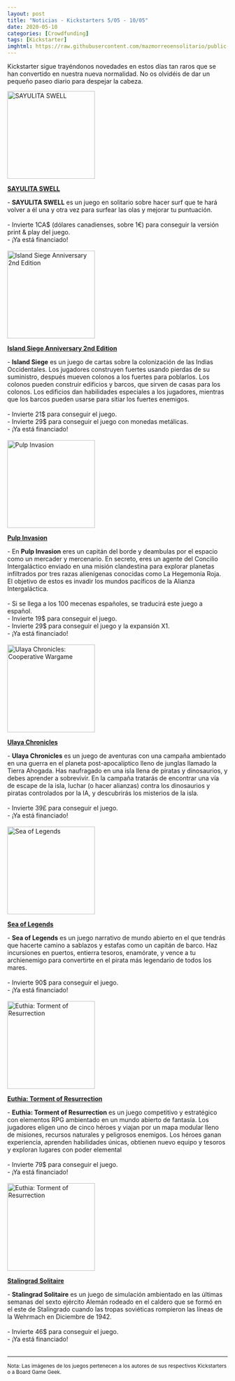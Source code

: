 ```yaml
---
layout: post
title: "Noticias - Kickstarters 5/05 - 10/05"
date: 2020-05-10
categories: [Crowdfunding]
tags: [Kickstarter]
imghtml: https://raw.githubusercontent.com/mazmorreoensolitario/public-images/master/crowdfunding/crowdfunding-20-0505-0510.jpg
---
```


Kickstarter sigue trayéndonos novedades en estos días tan raros que se han 
convertido en nuestra nueva normalidad. 
No os olvidéis de dar un pequeño paseo diario para despejar la cabeza. 

<div class="row">
    <div class="col-md-3">
        <img width="200" height="200"
            src="https://ksr-ugc.imgix.net/assets/028/922/588/62211d0f2d73d04ca6ca898f952ba31c_original.png?ixlib=rb-2.1.0&w=680&fit=max&v=1588343670&auto=format&frame=1&lossless=true&s=6850a81889f0c3e02cb5ee4baa881baf"
            class="img-thumbnail" alt="SAYULITA SWELL">
    </div>
    <div class="col-md-9">
        <p>
            <a target="_blank" 
                href="https://www.kickstarter.com/projects/sascreative/sayulita-swell-pay-what-you-want-pnp-giveback?ref=mazmorreoensolitario">
            <strong>SAYULITA SWELL</strong>
            </a>
        </p>
            - <strong>SAYULITA SWELL</strong> es un juego en solitario sobre
            hacer surf que te hará volver a él una y otra vez para surfear las
            olas y mejorar tu puntuación. 
            <br>
            <br>
            - Invierte 1CA$ (dólares canadienses, sobre 1€) para conseguir la
            versión print & play del juego.
            <br>
           - ¡Ya está financiado!
    </div>
</div>
<br>

<div class="row">
    <div class="col-md-3">
        <img width="200" height="200"
            src="https://ksr-ugc.imgix.net/assets/028/279/459/b535aac3c33fcacb39176430b9141318_original.jpg?ixlib=rb-2.1.0&w=680&fit=max&v=1583079245&auto=format&frame=1&q=92&s=f2547daca772200375c1b0785b071967"
            class="img-thumbnail" alt="Island Siege Anniversary 2nd Edition">
    </div>
    <div class="col-md-9">
        <p>
            <a target="_blank" 
                href="https://www.kickstarter.com/projects/apegames/island-siege?ref=mazmorreoensolitario">
            <strong>Island Siege Anniversary 2nd Edition</strong>
            </a>
        </p>
            - <strong>Island Siege</strong> es un juego de cartas sobre la
            colonización de las Indias Occidentales. Los jugadores construyen
            fuertes usando pierdas de su suministro, después mueven colonos a
            los fuertes para poblarlos. Los colonos pueden construir edificios
            y barcos, que sirven de casas para los colonos. Los edificios dan
            habilidades especiales a los jugadores, mientras que los barcos
            pueden usarse para sitiar los fuertes enemigos.
            <br>
            <br>
            - Invierte 21$ para conseguir el juego.
            <br>
            - Invierte 29$ para conseguir el juego con monedas metálicas.
            <br>
           - ¡Ya está financiado!
    </div>
</div>
<br>

<div class="row">
    <div class="col-md-3">
        <img width="200" height="200"
            src="https://ksr-ugc.imgix.net/assets/026/805/992/940c89107a6ee226872dcba1b0de2850_original.png?ixlib=rb-2.1.0&w=680&fit=max&v=1570821798&auto=format&frame=1&lossless=true&s=12e1fa1baac1078d637d3222d2de8444"
            class="img-thumbnail" alt="Pulp Invasion">
    </div>
    <div class="col-md-9">
        <p>
            <a target="_blank" 
                href="https://www.kickstarter.com/projects/avstudio-ludibooster/pulp-invasion?ref=mazmorreoensolitario">
            <strong>Pulp Invasion</strong>
            </a>
        </p>
            - En <strong>Pulp Invasion</strong> eres un capitán del borde y
            deambulas por el espacio como un mercader y mercenario. En secreto,
            eres un agente del Concilio Intergaláctico enviado en una misión
            clandestina para explorar planetas infiltrados por tres razas
            alienígenas conocidas como La Hegemonía Roja. El objetivo de estos
            es invadir los mundos pacíficos de la Alianza Intergaláctica.
            <br>
            <br>
            - Si se llega a los 100 mecenas españoles, se traducirá este juego
            a español.
            <br>
            - Invierte 19$ para conseguir el juego.
            <br>
            - Invierte 29$ para conseguir el juego y la expansión X1.
            <br>
           - ¡Ya está financiado!
    </div>
</div>
<br>

<div class="row">
    <div class="col-md-3">
        <img width="200" height="200"
            src="https://ksr-ugc.imgix.net/assets/028/909/415/ffbfb0bfe0f59f3ace8fd3eec4e773dd_original.jpg?ixlib=rb-2.1.0&w=680&fit=max&v=1588260352&auto=format&frame=1&q=92&s=b908c0e553e4b2df642d57c0ed36cfaf"
            class="img-thumbnail" alt="Ulaya Chronicles: Cooperative Wargame">
    </div>
    <div class="col-md-9">
        <p>
            <a target="_blank" 
                href="https://www.kickstarter.com/projects/1559814207/ulaya-chronicles-cooperative-wargame?ref=mazmorreoensolitario">
            <strong>Ulaya Chronicles</strong>
            </a>
        </p>
            - <strong>Ulaya Chronicles</strong> es un juego de aventuras con
            una campaña ambientado en una guerra en el planeta
            post-apocalíptico lleno de junglas llamado la Tierra Ahogada. Has
            naufragado en una isla llena de piratas y dinosaurios, y debes
            aprender a sobrevivir. En la campaña tratarás de encontrar una vía
            de escape de la isla, luchar (o hacer alianzas) contra los
            dinosaurios y piratas controlados por la IA, y descubrirás los
            misterios de la isla.
            <br>
            <br>
            - Invierte 39£ para conseguir el juego.
            <br>
           - ¡Ya está financiado!
    </div>
</div>
<br>

<div class="row">
    <div class="col-md-3">
        <img width="200" height="200"
            src="https://ksr-ugc.imgix.net/assets/028/959/432/e3372df43e9f8b390e639d3e89e5ac89_original.jpg?ixlib=rb-2.1.0&w=680&fit=max&v=1588622444&auto=format&frame=1&q=92&s=69e19d15958e073281ff2add35417130"
            class="img-thumbnail" alt="Sea of Legends">
    </div>
    <div class="col-md-9">
        <p>
            <a target="_blank" 
                href="https://www.kickstarter.com/projects/guildhallstudios/sea-of-legends?ref=mazmorreoensolitario">
            <strong>Sea of Legends</strong>
            </a>
        </p>
            - <strong>Sea of Legends</strong> es un juego narrativo de mundo
            abierto en el que tendrás que hacerte camino a sablazos y estafas
            como un capitán de barco. Haz incursiones en puertos, entierra
            tesoros, enamórate, y vence a tu archienemigo para convertirte en
            el pirata más legendario de todos los mares.
            <br>
            <br>
            - Invierte 90$ para conseguir el juego.
            <br>
           - ¡Ya está financiado!
    </div>
</div>
<br>

<div class="row">
    <div class="col-md-3">
        <img width="200" height="200"
            src="https://ksr-ugc.imgix.net/assets/028/939/455/469df40eba41b4253f6831d424ee746e_original.png?ixlib=rb-2.1.0&w=680&fit=max&v=1588459114&auto=format&frame=1&lossless=true&s=2d1f4a83cdac128b870b6c58f5aade6e"
            class="img-thumbnail" alt="Euthia: Torment of Resurrection">
    </div>
    <div class="col-md-9">
        <p>
            <a target="_blank" 
                href="https://www.kickstarter.com/projects/euthia/euthia-torment-of-resurrection?ref=mazmorreoensolitario">
            <strong>Euthia: Torment of Resurrection</strong>
            </a>
        </p>
            - <strong>Euthia: Torment of Resurrection</strong> es un juego
            competitivo y estratégico con elementos RPG ambientado en un mundo
            abierto de fantasía. Los jugadores eligen uno de cinco héroes y
            viajan por un mapa modular lleno de misiones, recursos naturales y
            peligrosos enemigos. Los héroes ganan experiencia, aprenden
            habilidades únicas, obtienen nuevo equipo y tesoros y exploran
            lugares con poder elemental
            <br>
            <br>
            - Invierte 79$ para conseguir el juego.
            <br>
           - ¡Ya está financiado!
    </div>
</div>
<br>

<div class="row">
    <div class="col-md-3">
        <img width="200" height="200"
            src="https://ksr-ugc.imgix.net/assets/028/932/602/89cddbab3ef63296ed7fc88ba4afdafb_original.jpg?ixlib=rb-2.1.0&w=680&fit=max&v=1588408256&auto=format&frame=1&q=92&s=fef4bd8293bea3a2efe5e69d56fb8352"
            class="img-thumbnail" alt="Euthia: Torment of Resurrection">
    </div>
    <div class="col-md-9">
        <p>
            <a target="_blank" 
                href="https://www.kickstarter.com/projects/ctp/stalingrad-solitaire?ref=mazmorreoensolitario">
            <strong>Stalingrad Solitaire</strong>
            </a>
        </p>
            - <strong>Stalingrad Solitaire</strong> es un juego de simulación
            ambientado en las últimas semanas del sexto ejército Alemán rodeado
            en el caldero que se formó en el este de Stalingrado cuando las
            tropas soviéticas rompieron las líneas de la Wehrmach en Diciembre
            de 1942.
            <br>
            <br>
            - Invierte 46$ para conseguir el juego.
            <br>
           - ¡Ya está financiado!
    </div>
</div>
<br>

<hr>

<small>Nota: Las imágenes de los juegos pertenecen a los autores de sus
respectivos Kickstarters o a Board Game Geek.</small>
